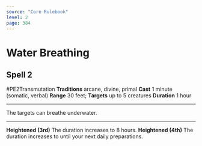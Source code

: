 ```yaml
---
source: "Core Rulebook"
level: 2
page: 384
---
```


# Water Breathing
## Spell 2
#PE2Transmutation 
**Traditions** arcane, divine, primal
**Cast** 1 minute (somatic, verbal)
**Range** 30 feet; **Targets** up to 5 creatures
**Duration** 1 hour

-----
The targets can breathe underwater.  

---
**Heightened (3rd)** The duration increases to 8 hours. 
**Heightened (4th)** The duration increases to until your next daily preparations.